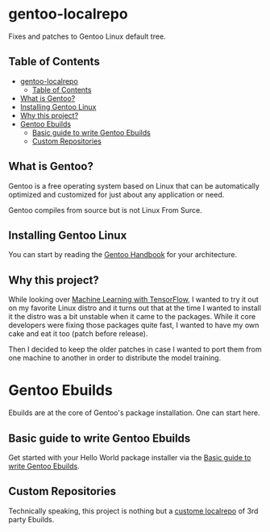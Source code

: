 # gentoo-localrepo
Fixes and patches to Gentoo Linux default tree.

## Table of Contents
* [gentoo-localrepo](#gentoo-localrepo)
  * [Table of Contents](#table-of-contents)
* [What is Gentoo?](#what-is-gentoo)
* [Installing Gentoo Linux](#installing-gentoo-linux)
* [Why this project?](#why-this-project?)
* [Gentoo Ebuilds](#gentoo-ebuilds)
  * [Basic guide to write Gentoo Ebuilds](#basic-guide-to-write-gentoo-ebuilds)
  * [Custom Repositories](#custom-repositories)

## What is Gentoo?
Gentoo is a free operating system based on Linux that can be automatically
optimized and customized for just about any application or need.

Gentoo compiles from source but is not Linux From Surce.

## Installing Gentoo Linux
You can start by reading the [Gentoo Handbook](https://wiki.gentoo.org/wiki/Handbook:Main_Page) for your architecture.

## Why this project?
While looking over [Machine Learning with TensorFlow](https://www.manning.com/books/machine-learning-with-tensorflow),
I wanted to try it out on my favorite Linux distro and it turns out that at the time I wanted to install it the distro
was a bit unstable when it came to the packages. While it core developers were fixing those packages quite fast, I wanted
to have my own cake and eat it too (patch before release).

Then I decided to keep the older patches in case I wanted to port them from one machine to another in order to distribute
the model training.

# Gentoo Ebuilds
Ebuilds are at the core of Gentoo's package installation. One can start here.

## Basic guide to write Gentoo Ebuilds
Get started with your Hello World package installer via the
[Basic guide to write Gentoo Ebuilds](https://wiki.gentoo.org/wiki/Basic_guide_to_write_Gentoo_Ebuilds).

## Custom Repositories
Technically speaking, this project is nothing but a [custome localrepo](https://wiki.gentoo.org/wiki/Custom_repository)
of 3rd party Ebuilds.
